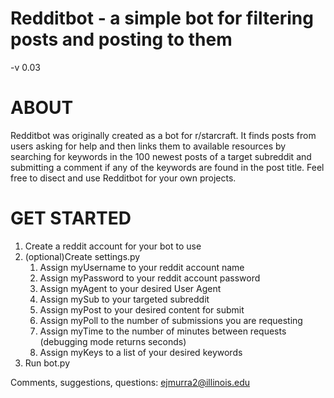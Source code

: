 Redditbot - a simple bot for filtering posts and posting to them
=========
-v 0.03

ABOUT
=====

Redditbot was originally created as a bot for r/starcraft. It finds posts from users asking for help and then 
links them to available resources by searching for keywords in the 100 newest posts of a target subreddit
and submitting a comment if any of the keywords are found in the post title. Feel free to disect
and use Redditbot for your own projects.

GET STARTED
===========

1. Create a reddit account for your bot to use
2. (optional)Create settings.py
      1. Assign myUsername to your reddit account name
      2. Assign myPassword to your reddit account password
      3. Assign myAgent to your desired User Agent
      4. Assign mySub to your targeted subreddit
      5. Assign myPost to your desired content for submit
      6. Assign myPoll to the number of submissions you are requesting
      7. Assign myTime to the number of minutes between requests (debugging mode returns seconds)
      8. Assign myKeys to a list of your desired keywords
3. Run bot.py

Comments, suggestions, questions: ejmurra2@illinois.edu
